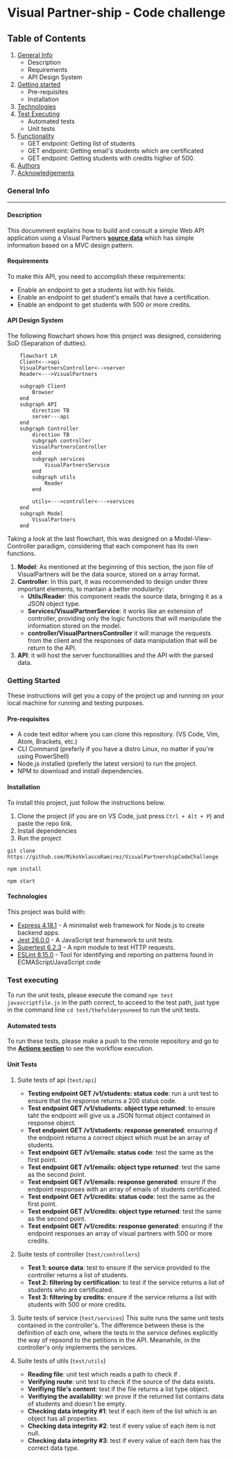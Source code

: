 # Visual Partner-ship - Code challenge

## Table of Contents
1. [General Info](#general-info)   
   - Description
   - Requirements
   - API Design System  
2. [Getting started](#getting-started)
   - Pre-requisites
   - Installation
3. [Technologies](#technologies)
4. [Test Executing](#test-executing)
   - Automated tests
   - Unit tests
5. [Functionality](#functionality)
   - GET endpoint: Getting list of students
   - GET endpoint: Getting email's students which are certificated
   - GET endpoint: Getting students with credits higher of 500.
6. [Authors](#authors)
7. [Acknowledgements](#acknowledgements)

### General Info
***

#### Description
This documment explains how to build and consult a simple Web API application using a Visual Partners **[source data](https://gist.github.com/carlogilmar/1f5164637fb77aecef3b9e6b9e2a9b63)** which has simple information based on a MVC design pattern.   

#### Requirements
To make this API, you need to accomplish these requirements:
  - Enable an endpoint to get a students list with his fields.
  - Enable an endpoint to get student's emails that have a certification.
  - Enable an endpoint to get students with 500 or more credits.

#### API Design System
The following flowchart shows how this project was designed, considering SoD (Separation of dutties).

```mermaid
    flowchart LR
    Client<-->api
    VisualPartnersController<-->server
    Reader<--->VisualPartners
    
    subgraph Client
        Browser
    end
    subgraph API
        direction TB
        server---api
    end
    subgraph Controller
        direction TB
        subgraph controller
        VisualPartnersController    
        end
        subgraph services
            VisualPartnersService
        end
        subgraph utils
            Reader
        end

        utils<--->controller<--->services
    end
    subgraph Model
        VisualPartners
    end
```

Taking a look at the last flowchart, this was designed on a Model-View-Controller paradigm, considering that each component has its own functions.

   1. **Model**: As mentioned at the beginning of this section, the json file of VisualPartners will be the data source, stored on a array format.
   2. **Controller**: In this part, it was recommended to design under three important elements, to mantain a better modularity:
      - **Utils/Reader**: this component reads the source data, bringing it as a JSON object type.
      - **Services/VisualPartnerService**: it works like an extension of controller, providing only the logic functions that will manipulate the information stored on the model.
      - **controller/VisualPartnersController** it will manage the requests from the client and the responses of data manipulation that will be return to the API.
   3. **API**: it will host the server functionalities and the API with the parsed data.

### Getting Started
These instructions will get you a copy of the project up and running on your local machine for running and testing purposes.

#### Pre-requisites
- A code text editor where you can clone this repository. (VS Code, Vim, Atom, Brackets, etc.)
- CLI Command (preferly if you have a distro Linux, no matter if you're using PowerShell)
- Node.js installed (preferly the latest version) to run the project.
- NPM to download and install dependencies.

#### Installation
To install this project, just follow the instructions below.
1. Clone the project (if you are on VS Code, just press ```Ctrl + Alt + P```) and paste the repo link.
2. Install dependencies
3. Run the project
  
```
git clone https://github.com/MikoVelascoRamirez/VisualPartnershipCodeChallenge

npm install

npm start
```

#### Technologies
This project was build with:
- [Express 4.18.1](https://expressjs.com/) - A minimalist web framework for Node.js to create backend apps.
- [Jest 26.0.0](https://jestjs.io/) - A JavaScript test framework to unit tests.
- [Supertest 6.2.3](https://www.npmjs.com/package/supertest) - A npm module to test HTTP requests.
- [ESLint 8.15.0](https://eslint.org/) - Tool for identifying and reporting on patterns found in ECMAScript/JavaScript code

### Test executing
To run the unit tests, please execute the comand ```npm test javascriptfile.js``` in the path correct, to acceed to the test path, just type in the command line ```cd test/thefolderyouneed``` to run the unit tests.

#### Automated tests 
To run these tests, please make a push to the remote repository and go to the [**Actions section**](https://github.com/MikoVelascoRamirez/VisualPartnershipCodeChallenge/actions) to see the workflow execution.

#### Unit Tests
1. Suite tests of api (```test/api```)
   - **Testing endpoint GET /v1/students: status code**: run a unit test to ensure that the response returns a 200 status code.
   - **Test endpoint GET /v1/students: object type returned**: to ensure taht the endpoint will give us a JSON format object contained in response object.
   - **Test endpoint GET /v1/students: response generated**: ensuring if the endpoint returns a correct object which must be an array of students.
   - **Test endpoint GET /v1/emails: status code**: test the same as the first point.
   - **Test endpoint GET /v1/emails: object type returned**: test the same as the second ṕoint.
   - **Test endpoint GET /v1/emails: response generated**: ensure if the endpoint responses with an array of emails of students certificated.
   - **Test endpoint GET /v1/credits: status code**: test the same as the first point.
   - **Test endpoint GET /v1/credits: object type returned**: test the same as the second point.
   - **Test endpoint GET /v1/credits: response generated**: ensuring if the endpoint responses an array of visual partners with 500 or more credits.

2. Suite tests of controller (```test/controllers```)
   - **Test 1: source data**: test to ensure if the service provided to the controller returns a list of students.
   - **Test 2: filtering by certification**: to test if the service returns a list of students who are certificated.
   - **Test 3: filtering by credits**: ensure if the service returns a list with students with 500 or more credits.

3. Suite tests of service (```test/services```)
   This suite runs the same unit tests contained in the controller's. The difference between these is the definition of each one, where the tests in the service defines explicitly the way of repsond to the petitions in the API. Meanwhile, in the controller's only implements the services.

4. Suite tests of utils (```test/utils```)
   - **Reading file**: unit test which reads a path to check if .
   - **Verifying route**: unit test to check if the source of the data exists.
   - **Verifiyng file's content**: test if the file returns a list type object.
   - **Verifiying the availability**: we prove if the returned list contains data of students and doesn´t be empty.
   - **Checking data integrity #1**: test if each item of the list which is an object has all properties.
   - **Checking data integrity #2**: test if every value of each item is not null.  
   - **Checking data integrity #3**: test if every value of each item has the correct data type.
